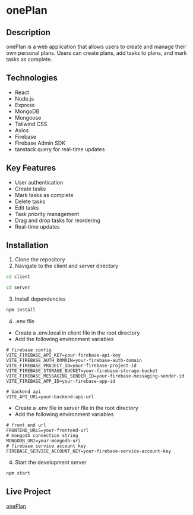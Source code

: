 # onePlan

## Description
onePlan is a web application that allows users to create and manage their own personal plans. Users can create plans, add tasks to plans, and mark tasks as complete.

## Technologies
- React
- Node.js
- Express
- MongoDB
- Mongoose
- Tailwind CSS
- Axios
- Firebase
- Firebase Admin SDK
- tanstack query for real-time updates

## Key Features
- User authentication
- Create tasks
- Mark tasks as complete
- Delete tasks
- Edit tasks
- Task priority management
- Drag and drop tasks for reordering
- Real-time updates

## Installation
1. Clone the repository
2. Navigate to the client and server directory
```bash
cd client
```
```bash
cd server
```
3. Install dependencies
```bash
npm install
```
4. .env file
- Create a .env.local in client file in the root directory
- Add the following environment variables
```
# firebase config 
VITE_FIREBASE_API_KEY=your-firebase-api-key
VITE_FIREBASE_AUTH_DOMAIN=your-firebase-auth-domain
VITE_FIREBASE_PROJECT_ID=your-firebase-project-id
VITE_FIREBASE_STORAGE_BUCKET=your-firebase-storage-bucket
VITE_FIREBASE_MESSAGING_SENDER_ID=your-firebase-messaging-sender-id
VITE_FIREBASE_APP_ID=your-firebase-app-id

# backend api
VITE_API_URL=your-backend-api-url
```
- Create a .env file in server file in the root directory
- Add the following environment variables
```
# front end url
FRONTEND_URLS=your-frontend-url
# mongodb connection string
MONGODB_URI=your-mongodb-uri
# firebase service account key
FIREBASE_SERVICE_ACCOUNT_KEY=your-firebase-service-account-key
```
4. Start the development server
```bash
npm start
```
## Live Project
[onePlan](https://oneplan-amirulkanak.web.app/)